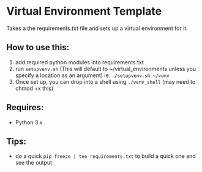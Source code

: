 # Virtual Environment Template
Takes a the requirements.txt file and sets up a virtual environment for it.

## How to use this:
1. add required python modules into requirements.txt
2. run `setupvenv.sh` (This will default to ~/virtual_environments unless you specify a location as an argument)
   ie. `./setupvenv.sh ~/venv`
3. Once set up, you can drop into a shell using `./venv_shell` (may need to chmod +x this)

## Requires:
* Python 3.x

## Tips:
* do a quick `pip freeze | tee requirements.txt` to build a quick one and see the output